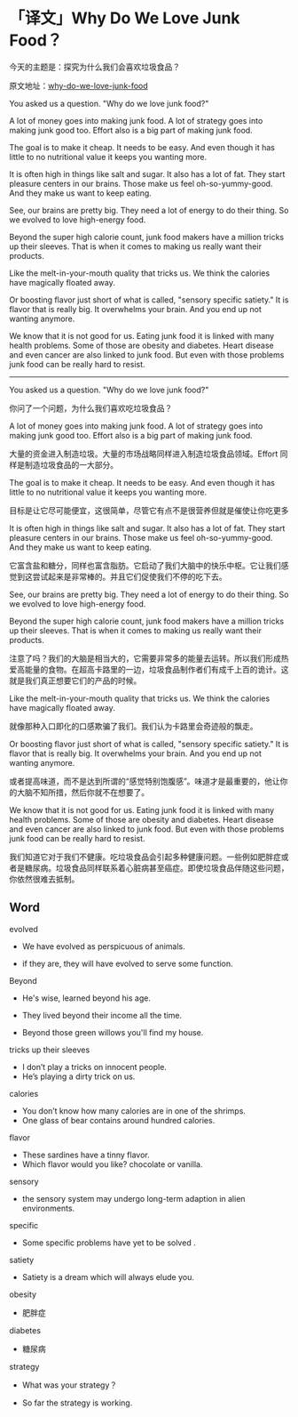 # 「译文」Why Do We Love Junk Food？


今天的主题是：探究为什么我们会喜欢垃圾食品？

原文地址：[why-do-we-love-junk-food](https://www.tweentribune.com/article/junior/why-do-we-love-junk-food/)

You asked us a question. "Why do we love junk food?"

A lot of money goes into making junk food. A lot of strategy goes into making junk good too. Effort also is a big part of making junk food.

The goal is to make it cheap. It needs to be easy. And even though it has little to no nutritional value it keeps you wanting more.

It is often high in things like salt and sugar. It also has a lot of fat. They start pleasure centers in our brains. Those make us feel oh-so-yummy-good. And they make us want to keep eating.

See, our brains are pretty big. They need a lot of energy to do their thing. So we evolved to love high-energy food.

Beyond the super high calorie count, junk food makers have a million tricks up their sleeves. That is when it comes to making us really want their products.

Like the melt-in-your-mouth quality that tricks us. We think the calories have magically floated away.

Or boosting flavor just short of what is called, "sensory specific satiety."  It is flavor that is really big. It overwhelms your brain. And you end up not wanting anymore.

We know that it is not good for us. Eating junk food it is linked with many health problems. Some of those are obesity and diabetes. Heart disease and even cancer are also linked to junk food. But even with those problems junk food can be really hard to resist.

-----

You asked us a question. "Why do we love junk food?"

你问了一个问题，为什么我们喜欢吃垃圾食品？

A lot of money goes into making junk food. A lot of strategy goes into making junk good too. Effort also is a big part of making junk food.

大量的资金进入制造垃圾。大量的市场战略同样进入制造垃圾食品领域。Effort 同样是制造垃圾食品的一大部分。

The goal is to make it cheap. It needs to be easy. And even though it has little to no nutritional value it keeps you wanting more.

目标是让它尽可能便宜，这很简单，尽管它有点不是很营养但就是催使让你吃更多

It is often high in things like salt and sugar. It also has a lot of fat. They start pleasure centers in our brains. Those make us feel oh-so-yummy-good. And they make us want to keep eating.

它富含盐和糖分，同样也富含脂肪。它启动了我们大脑中的快乐中枢。它让我们感觉到这尝试起来是非常棒的。并且它们促使我们不停的吃下去。

See, our brains are pretty big. They need a lot of energy to do their thing. So we evolved to love high-energy food.

Beyond the super high calorie count, junk food makers have a million tricks up their sleeves. That is when it comes to making us really want their products.

注意了吗？我们的大脑是相当大的，它需要非常多的能量去运转。所以我们形成热爱高能量的食物。在超高卡路里的一边，垃圾食品制作者们有成千上百的诡计。这就是我们真正想要它们的产品的时候。

Like the melt-in-your-mouth quality that tricks us. We think the calories have magically floated away.

就像那种入口即化的口感欺骗了我们。我们认为卡路里会奇迹般的飘走。

Or boosting flavor just short of what is called, "sensory specific satiety."  It is flavor that is really big. It overwhelms your brain. And you end up not wanting anymore.

或者提高味道，而不是达到所谓的“感觉特别饱腹感”。味道才是最重要的，他让你的大脑不知所措，然后你就不在想要了。

We know that it is not good for us. Eating junk food it is linked with many health problems. Some of those are obesity and diabetes. Heart disease and even cancer are also linked to junk food. But even with those problems junk food can be really hard to resist.

我们知道它对于我们不健康。吃垃圾食品会引起多种健康问题。一些例如肥胖症或者是糖尿病。垃圾食品同样联系着心脏病甚至癌症。即使垃圾食品伴随这些问题，你依然很难去抵制。

## Word

evolved

-   We have evolved as perspicuous of animals.

-   if they are, they will have evolved to serve some function.

Beyond

-   He's wise, learned beyond his age.

-   They lived beyond their income all the time.

-   Beyond those green willows you'll find my house.

tricks up their sleeves

-   I don’t play a tricks on innocent people.
-   He’s playing a dirty trick on us.

calories

-   You don’t know how many calories are in one of the shrimps.
-   One glass of bear contains around hundred calories.

flavor

-   These sardines have a tinny flavor.
-   Which flavor would you like? chocolate or vanilla.

sensory

-   the sensory system may undergo long-term adaption in alien environments.

specific

-   Some specific problems have yet to be solved .

satiety

-   Satiety is a dream which will always elude you.

obesity

-   肥胖症

diabetes

-   糖尿病

strategy

-   What was your strategy？

-   So far the strategy is working.
